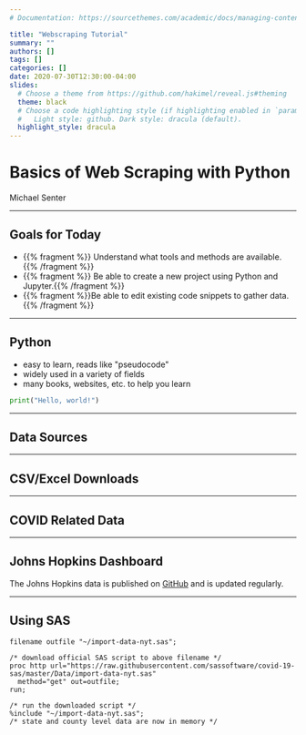 ```yaml
---
# Documentation: https://sourcethemes.com/academic/docs/managing-content/

title: "Webscraping Tutorial"
summary: ""
authors: []
tags: []
categories: []
date: 2020-07-30T12:30:00-04:00
slides:
  # Choose a theme from https://github.com/hakimel/reveal.js#theming
  theme: black
  # Choose a code highlighting style (if highlighting enabled in `params.toml`)
  #   Light style: github. Dark style: dracula (default).
  highlight_style: dracula
---
```


# Basics of Web Scraping with Python

Michael Senter


--- 

## Goals for Today

- {{% fragment %}}  Understand what tools and methods are available. {{% /fragment %}}
- {{% fragment %}} Be able to create a new project using Python and Jupyter.{{% /fragment %}}
- {{% fragment %}}Be able to edit existing code snippets to gather data. {{% /fragment %}}

---

## Python

- easy to learn, reads like "pseudocode"
- widely used in a variety of fields
- many books, websites, etc. to help you learn

```python
print("Hello, world!")
```

---

## Data Sources

--- 

## CSV/Excel Downloads

---

## COVID Related Data

--- 

## Johns Hopkins Dashboard


The Johns Hopkins data is published on [GitHub](https://github.com/CSSEGISandData/COVID-19/tree/master/csse_covid_19_data) and is updated regularly. 


---
## Using SAS


```sas
filename outfile "~/import-data-nyt.sas";

/* download official SAS script to above filename */
proc http url="https://raw.githubusercontent.com/sassoftware/covid-19-sas/master/Data/import-data-nyt.sas" 
  method="get" out=outfile;
run;

/* run the downloaded script */
%include "~/import-data-nyt.sas";
/* state and county level data are now in memory */
```